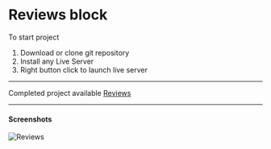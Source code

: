 # Reviews block

To start project

1. Download or clone git repository
2. Install any Live Server
3. Right button click to launch live server

---

Completed project available [Reviews](https://malinsp.github.io/reviews.github.io/)

---

#### Screenshots

![Reviews](/)
